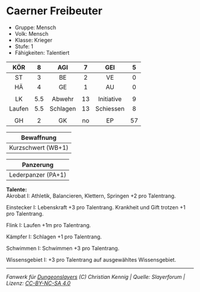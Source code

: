 # Caerner Freibeuter  
- Gruppe: Mensch  
- Volk: Mensch  
- Klasse: Krieger  
- Stufe: 1  
- Fähigkeiten: Talentiert  


| KÖR | 8 | AGI | 7 | GEI | 5 |
| :-: | :-: | :-: | :-: | :-: | :-: |
| ST | 3 | BE | 2 | VE | 0 |
| HÄ | 4 | GE | 1 | AU | 0 |
|  |
| LK | 5.5 | Abwehr | 13 | Initiative | 9 |
| Laufen | 5.5 | Schlagen | 13 | Schiessen | 8 |
|  |
| GH | 2 | GK | no | EP | 57 |

| Bewaffnung |
| --- |
| Kurzschwert (WB+1) |


| Panzerung |
| --- |
| Lederpanzer (PA+1) |


**Talente:**  
Akrobat I: Athletik, Balancieren, Klettern, Springen +2 pro Talentrang.

Einstecker I: Lebenskraft +3 pro Talentrang. Krankheit und Gift trotzen +1 pro Talentrang.

Flink I: Laufen +1m pro Talentrang.

Kämpfer I: Schlagen +1 pro Talentrang.

Schwimmen I: Schwimmen +3 pro Talentrang.

Wissensgebiet I: +3 pro Talentrang auf ausgewähltes Wissensgebiet.





___
*Fanwerk für [Dungeonslayers](https://www.dungeonslayers.net/) (C) Christian Kennig | Quelle: Slayerforum | Lizenz: [CC-BY-NC-SA 4.0](https://creativecommons.org/licenses/by-nc-sa/4.0/deed.de)*